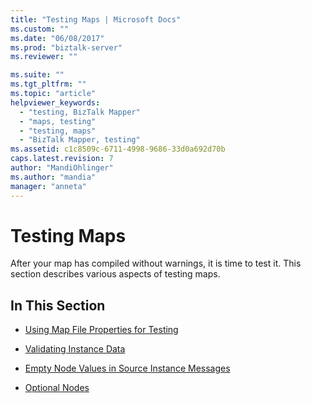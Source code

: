 ```yaml
---
title: "Testing Maps | Microsoft Docs"
ms.custom: ""
ms.date: "06/08/2017"
ms.prod: "biztalk-server"
ms.reviewer: ""

ms.suite: ""
ms.tgt_pltfrm: ""
ms.topic: "article"
helpviewer_keywords: 
  - "testing, BizTalk Mapper"
  - "maps, testing"
  - "testing, maps"
  - "BizTalk Mapper, testing"
ms.assetid: c1c8509c-6711-4998-9686-33d0a692d70b
caps.latest.revision: 7
author: "MandiOhlinger"
ms.author: "mandia"
manager: "anneta"
---
```

# Testing Maps
After your map has compiled without warnings, it is time to test it. This section describes various aspects of testing maps.  
  
## In This Section  
  
-   [Using Map File Properties for Testing](../core/using-map-file-properties-for-testing.md)  
  
-   [Validating Instance Data](../core/validating-instance-data.md)  
  
-   [Empty Node Values in Source Instance Messages](../core/empty-node-values-in-source-instance-messages.md)  
  
-   [Optional Nodes](../core/optional-nodes.md)